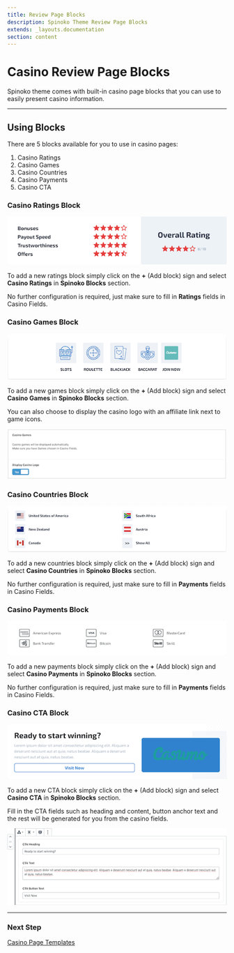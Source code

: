 ```yaml
---
title: Review Page Blocks
description: Spinoko Theme Review Page Blocks
extends: _layouts.documentation
section: content
---
```


# Casino Review Page Blocks

Spinoko theme comes with built-in casino page blocks that you can use to easily present casino information.

---

## Using Blocks

There are 5 blocks available for you to use in casino pages:

1. Casino Ratings
2. Casino Games
3. Casino Countries
4. Casino Payments
5. Casino CTA

### Casino Ratings Block

![spinoko-blocks-casino-ratings](/assets/images/spinoko/spinoko-blocks-casino-ratings.png)

To add a new ratings block simply click on the **+** (Add block) sign and select **Casino Ratings** in **Spinoko Blocks** section.

No further configuration is required, just make sure to fill in **Ratings** fields in Casino Fields.


### Casino Games Block

![spinoko-blocks-casino-games](/assets/images/spinoko/spinoko-blocks-casino-games.png)

To add a new games block simply click on the **+** (Add block) sign and select **Casino Games** in **Spinoko Blocks** section.

You can also choose to display the casino logo with an affiliate link next to game icons.

![spinoko-blocks-casino-games-admin](/assets/images/spinoko/spinoko-blocks-casino-games-admin.png)


### Casino Countries Block

![spinoko-blocks-casino-countries](/assets/images/spinoko/spinoko-blocks-casino-countries.png)

To add a new countries block simply click on the **+** (Add block) sign and select **Casino Countries** in **Spinoko Blocks** section.

No further configuration is required, just make sure to fill in **Payments** fields in Casino Fields.


### Casino Payments Block

![spinoko-blocks-casino-payments](/assets/images/spinoko/spinoko-blocks-casino-payments.png)

To add a new payments block simply click on the **+** (Add block) sign and select **Casino Payments** in **Spinoko Blocks** section.

No further configuration is required, just make sure to fill in **Payments** fields in Casino Fields.


### Casino CTA Block

![spinoko-blocks-casino-cta](/assets/images/spinoko/spinoko-blocks-casino-cta.png)

To add a new CTA block simply click on the **+** (Add block) sign and select **Casino CTA** in **Spinoko Blocks** section.

Fill in the CTA fields such as heading and content, button anchor text and the rest will be generated for you from the casino fields.

![spinoko-blocks-casino-cta-admin](/assets/images/spinoko/spinoko-blocks-casino-cta-admin.png)

---



### Next Step

[Casino Page Templates](/docs/spinoko/casino-page-templates/)
